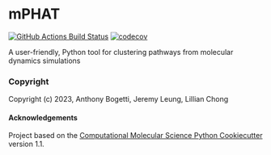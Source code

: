 mPHAT
==============================
[//]: # (Badges)
[![GitHub Actions Build Status](https://github.com/jeremyleung521/mphat/workflows/CI/badge.svg)](https://github.com/jeremyleung521/mphat/actions?query=workflow%3ACI)
[![codecov](https://codecov.io/gh/jeremyleung521/mphat/branch/main/graph/badge.svg)](https://codecov.io/gh/jeremyleung521/mphat/branch/main)


A user-friendly, Python tool for clustering pathways from molecular dynamics simulations

### Copyright

Copyright (c) 2023, Anthony Bogetti, Jeremy Leung, Lillian Chong


#### Acknowledgements
 
Project based on the 
[Computational Molecular Science Python Cookiecutter](https://github.com/molssi/cookiecutter-cms) version 1.1.

